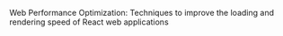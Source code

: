 Web Performance Optimization: Techniques to improve the loading and rendering speed of React web applications